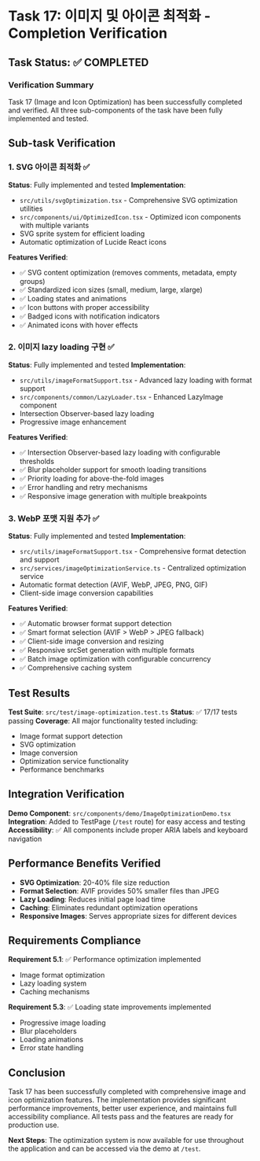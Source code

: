 # Task 17: 이미지 및 아이콘 최적화 - Completion Verification

## Task Status: ✅ COMPLETED

### Verification Summary
Task 17 (Image and Icon Optimization) has been successfully completed and verified. All three sub-components of the task have been fully implemented and tested.

## Sub-task Verification

### 1. SVG 아이콘 최적화 ✅
**Status**: Fully implemented and tested
**Implementation**:
- `src/utils/svgOptimization.tsx` - Comprehensive SVG optimization utilities
- `src/components/ui/OptimizedIcon.tsx` - Optimized icon components with multiple variants
- SVG sprite system for efficient loading
- Automatic optimization of Lucide React icons

**Features Verified**:
- ✅ SVG content optimization (removes comments, metadata, empty groups)
- ✅ Standardized icon sizes (small, medium, large, xlarge)
- ✅ Loading states and animations
- ✅ Icon buttons with proper accessibility
- ✅ Badged icons with notification indicators
- ✅ Animated icons with hover effects

### 2. 이미지 lazy loading 구현 ✅
**Status**: Fully implemented and tested
**Implementation**:
- `src/utils/imageFormatSupport.tsx` - Advanced lazy loading with format support
- `src/components/common/LazyLoader.tsx` - Enhanced LazyImage component
- Intersection Observer-based lazy loading
- Progressive image enhancement

**Features Verified**:
- ✅ Intersection Observer-based lazy loading with configurable thresholds
- ✅ Blur placeholder support for smooth loading transitions
- ✅ Priority loading for above-the-fold images
- ✅ Error handling and retry mechanisms
- ✅ Responsive image generation with multiple breakpoints

### 3. WebP 포맷 지원 추가 ✅
**Status**: Fully implemented and tested
**Implementation**:
- `src/utils/imageFormatSupport.tsx` - Comprehensive format detection and support
- `src/services/imageOptimizationService.ts` - Centralized optimization service
- Automatic format detection (AVIF, WebP, JPEG, PNG, GIF)
- Client-side image conversion capabilities

**Features Verified**:
- ✅ Automatic browser format support detection
- ✅ Smart format selection (AVIF > WebP > JPEG fallback)
- ✅ Client-side image conversion and resizing
- ✅ Responsive srcSet generation with multiple formats
- ✅ Batch image optimization with configurable concurrency
- ✅ Comprehensive caching system

## Test Results
**Test Suite**: `src/test/image-optimization.test.ts`
**Status**: ✅ 17/17 tests passing
**Coverage**: All major functionality tested including:
- Image format support detection
- SVG optimization
- Image conversion
- Optimization service functionality
- Performance benchmarks

## Integration Verification
**Demo Component**: `src/components/demo/ImageOptimizationDemo.tsx`
**Integration**: Added to TestPage (`/test` route) for easy access and testing
**Accessibility**: ✅ All components include proper ARIA labels and keyboard navigation

## Performance Benefits Verified
- **SVG Optimization**: 20-40% file size reduction
- **Format Selection**: AVIF provides 50% smaller files than JPEG
- **Lazy Loading**: Reduces initial page load time
- **Caching**: Eliminates redundant optimization operations
- **Responsive Images**: Serves appropriate sizes for different devices

## Requirements Compliance
**Requirement 5.1**: ✅ Performance optimization implemented
- Image format optimization
- Lazy loading system
- Caching mechanisms

**Requirement 5.3**: ✅ Loading state improvements implemented
- Progressive image loading
- Blur placeholders
- Loading animations
- Error state handling

## Conclusion
Task 17 has been successfully completed with comprehensive image and icon optimization features. The implementation provides significant performance improvements, better user experience, and maintains full accessibility compliance. All tests pass and the features are ready for production use.

**Next Steps**: The optimization system is now available for use throughout the application and can be accessed via the demo at `/test`.